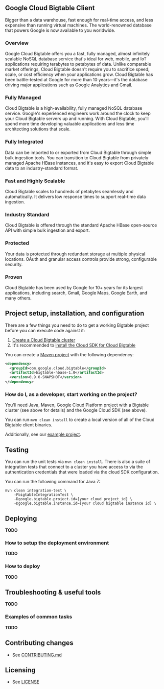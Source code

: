 ## Google Cloud Bigtable Client

Bigger than a data warehouse, fast enough for real-time access, and less expensive than running virtual machines. The world-renowned database that powers Google is now available to you worldwide.

### Overview

Google Cloud Bigtable offers you a fast, fully managed, almost infinitely scalable NoSQL database service that's ideal for web, mobile, and IoT applications requiring terabytes to petabytes of data. Unlike comparable market offerings, Cloud Bigtable doesn't require you to sacrifice speed, scale, or cost efficiency when your applications grow. Cloud Bigtable has been battle-tested at Google for more than 10 years—it's the database driving major applications such as Google Analytics and Gmail.

### Fully Managed

Cloud Bigtable is a high-availability, fully managed NoSQL database service. Google's experienced engineers work around the clock to keep your Cloud Bigtable servers up and running. With Cloud Bigtable, you'll spend more time developing valuable applications and less time architecting solutions that scale.

### Fully Integrated

Data can be imported to or exported from Cloud Bigtable through simple bulk ingestion tools. You can transition to Cloud Bigtable from privately managed Apache HBase instances, and it's easy to export Cloud Bigtable data to an industry-standard format.

### Fast and Highly Scalable

Cloud Bigtable scales to hundreds of petabytes seamlessly and automatically. It delivers low response times to support real-time data ingestion.

### Industry Standard

Cloud Bigtable is offered through the standard Apache HBase open-source API with simple bulk ingestion and export.

### Protected

Your data is protected through redundant storage at multiple physical locations. OAuth and granular access controls provide strong, configurable security.

### Proven

Cloud Bigtable has been used by Google for 10+ years for its largest applications, including search, Gmail, Google Maps, Google Earth, and many others.


## Project setup, installation, and configuration

There are a few things you need to do to get a working Bigtable project before you can execute code against it:

1. [Create a Cloud Bigtable cluster](https://cloud.google.com/bigtable/docs/creating-cluster)
1. It's recommended to [install the Cloud SDK for Cloud Bigtable](https://cloud.google.com/bigtable/docs/installing-cloud-sdk)

You can create a [Maven project](https://cloud.google.com/bigtable/docs/using-maven) with the following dependency:

```xml
<dependency>
  <groupId>com.google.cloud.bigtable</groupId>
  <artifactId>bigtable-hbase-1.0</artifactId>
  <version>0.9.0-SNAPSHOT</version>
</dependency>
```

### How do I, as a developer, start working on the project?

You'll need Java, Maven, Google Cloud Platform project with a Bigtable cluster (see above for details) and the Google Cloud SDK (see above).

You can run `mvn clean install` to create a local version of all of the Cloud Bigtable client binaries. 

Additionally, see our [example project](https://github.com/GoogleCloudPlatform/cloud-bigtable-examples).

## Testing

You can run the unit tests via `mvn clean install`.  There is also a suite of integration tests that connect to a cluster you have access to via the authentication credentials that were loaded via the cloud SDK configuration.

You can run the following command for Java 7:

    mvn clean integration-test \
        -PbigtableIntegrationTest \
        -Dgoogle.bigtable.project.id=[your cloud project id] \
        -Dgoogle.bigtable.instance.id=[your cloud bigtable instance id] \

## Deploying
**TODO**

### How to setup the deployment environment
**TODO**


### How to deploy
**TODO**


## Troubleshooting & useful tools
**TODO**

### Examples of common tasks
**TODO**

## Contributing changes

* See [CONTRIBUTING.md](CONTRIBUTING.md)


## Licensing

* See [LICENSE](LICENSE)
